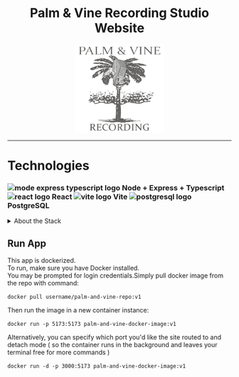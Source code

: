 
<h1 align="center" >Palm & Vine Recording Studio Website</h1>
<p align="center"> 
   <img src="https://raw.githubusercontent.com/naturalstrings/heirloom-recordings/main/public/palmvinelogo-no-bg.png" width="200" height="200" alt="studio logo" >
</p>

---
# Technologies


###  <img src="https://raw.githubusercontent.com/naturalstrings/heirloom-recordings/main/public/node-icon.png" width="150" height="50" alt="mode express typescript logo" > Node + Express + Typescript <img src="https://raw.githubusercontent.com/naturalstrings/heirloom-recordings/main/public/react-1-logo-png-transparent-removebg-preview.png" width="25" height="25" alt="react logo" > React <img src="https://raw.githubusercontent.com/naturalstrings/heirloom-recordings/main/public/vite-logo.png" width="25" height="25" alt="vite logo" > Vite <img src="https://raw.githubusercontent.com/naturalstrings/heirloom-recordings/main/public/elephant2.png" width="30" height="25" alt="postgresql logo" > PostgreSQL 

<details> 
<summary> About the Stack </summary> 
<p>
<ul>
<li>React is a JavaScript library for building user interfaces. It's known for its component-based architecture, declarative style, and efficient rendering capabilities. This project leverages React JS to create a dynamic and interactive web application. </li>

<li>Vite is an efficient and reliable real-time bundler.</li>
</ul>

</p>

</details>



  
## Run App
<p>This app is dockerized.<br>
To run, make sure you have Docker installed.<br>
You may be prompted for login credentials.Simply pull docker image from the repo with command:<br>

```
docker pull username/palm-and-vine-repo:v1
```

Then run the image in a new container instance:<br>

```
docker run -p 5173:5173 palm-and-vine-docker-image:v1
```
Alternatively, you can specify which port you'd like the site routed to and detach mode ( so the container runs in the background and leaves your terminal free for more commands )<br>

```
docker run -d -p 3000:5173 palm-and-vine-docker-image:v1
```

</p>
